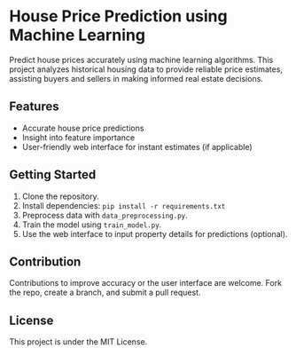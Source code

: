 # House Price Prediction using Machine Learning

Predict house prices accurately using machine learning algorithms. This project analyzes historical housing data to provide reliable price estimates, assisting buyers and sellers in making informed real estate decisions.

## Features

- Accurate house price predictions
- Insight into feature importance
- User-friendly web interface for instant estimates (if applicable)

## Getting Started

1. Clone the repository.
2. Install dependencies: `pip install -r requirements.txt`
3. Preprocess data with `data_preprocessing.py`.
4. Train the model using `train_model.py`.
5. Use the web interface to input property details for predictions (optional).

## Contribution

Contributions to improve accuracy or the user interface are welcome. Fork the repo, create a branch, and submit a pull request.

## License

This project is under the MIT License.


